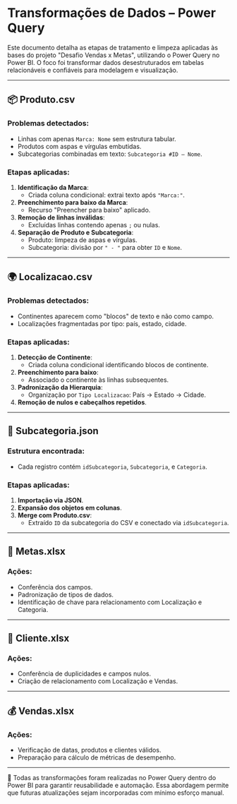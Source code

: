 # Transformações de Dados – Power Query

Este documento detalha as etapas de tratamento e limpeza aplicadas às bases do projeto "Desafio Vendas x Metas", utilizando o Power Query no Power BI. O foco foi transformar dados desestruturados em tabelas relacionáveis e confiáveis para modelagem e visualização.

---

## 📦 Produto.csv

### Problemas detectados:
- Linhas com apenas `Marca: Nome` sem estrutura tabular.
- Produtos com aspas e vírgulas embutidas.
- Subcategorias combinadas em texto: `Subcategoria #ID – Nome`.

### Etapas aplicadas:
1. **Identificação da Marca**:
   - Criada coluna condicional: extrai texto após `"Marca:"`.
2. **Preenchimento para baixo da Marca**:
   - Recurso "Preencher para baixo" aplicado.
3. **Remoção de linhas inválidas**:
   - Excluídas linhas contendo apenas `;` ou nulas.
4. **Separação de Produto e Subcategoria**:
   - Produto: limpeza de aspas e vírgulas.
   - Subcategoria: divisão por `" - "` para obter `ID` e `Nome`.

---

## 🌍 Localizacao.csv

### Problemas detectados:
- Continentes aparecem como "blocos" de texto e não como campo.
- Localizações fragmentadas por tipo: país, estado, cidade.

### Etapas aplicadas:
1. **Detecção de Continente**:
   - Criada coluna condicional identificando blocos de continente.
2. **Preenchimento para baixo**:
   - Associado o continente às linhas subsequentes.
3. **Padronização da Hierarquia**:
   - Organização por `Tipo Localizacao`: País → Estado → Cidade.
4. **Remoção de nulos e cabeçalhos repetidos**.

---

## 🧩 Subcategoria.json

### Estrutura encontrada:
- Cada registro contém `idSubcategoria`, `Subcategoria`, e `Categoria`.

### Etapas aplicadas:
1. **Importação via JSON**.
2. **Expansão dos objetos em colunas**.
3. **Merge com Produto.csv**:
   - Extraído `ID` da subcategoria do CSV e conectado via `idSubcategoria`.

---

## 🎯 Metas.xlsx

### Ações:
- Conferência dos campos.
- Padronização de tipos de dados.
- Identificação de chave para relacionamento com Localização e Categoria.

---

## 🧍 Cliente.xlsx

### Ações:
- Conferência de duplicidades e campos nulos.
- Criação de relacionamento com Localização e Vendas.

---

## 💰 Vendas.xlsx

### Ações:
- Verificação de datas, produtos e clientes válidos.
- Preparação para cálculo de métricas de desempenho.

---

📌 Todas as transformações foram realizadas no Power Query dentro do Power BI para garantir reusabilidade e automação. Essa abordagem permite que futuras atualizações sejam incorporadas com mínimo esforço manual.


